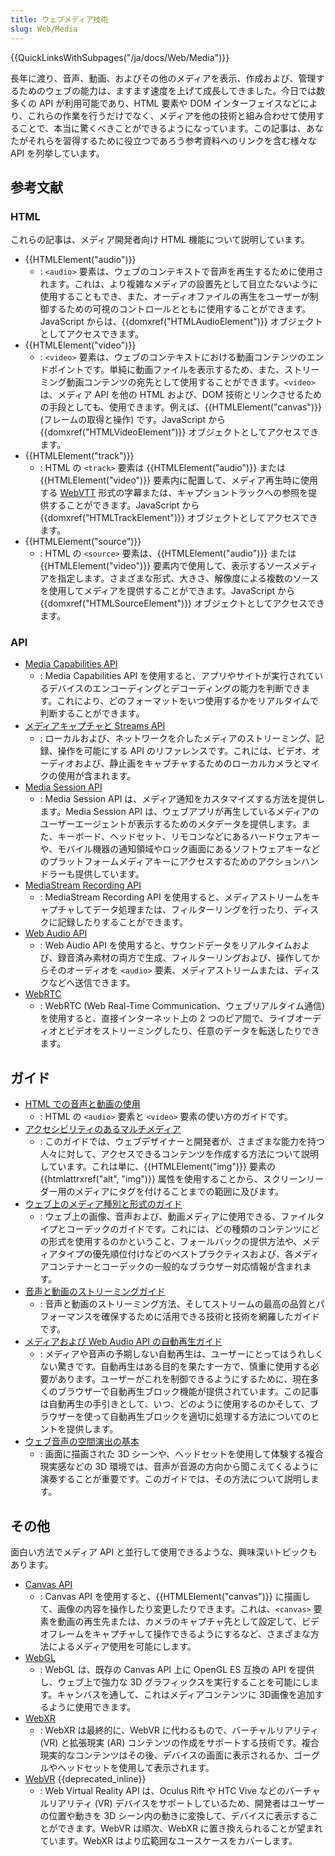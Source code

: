 ```yaml
---
title: ウェブメディア技術
slug: Web/Media
---
```

{{QuickLinksWithSubpages("/ja/docs/Web/Media")}}

長年に渡り、音声、動画、およびその他のメディアを表示、作成および、管理するためのウェブの能力は、ますます速度を上げて成長してきました。今日では数多くの API が利用可能であり、HTML 要素や DOM インターフェイスなどにより、これらの作業を行うだけでなく、メディアを他の技術と組み合わせて使用することで、本当に驚くべきことができるようになっています。この記事は、あなたがそれらを習得するために役立つであろう参考資料へのリンクを含む様々な API を列挙しています。

## 参考文献

### HTML

これらの記事は、メディア開発者向け HTML 機能について説明しています。

- {{HTMLElement("audio")}}
  - : `<audio>` 要素は、ウェブのコンテキストで音声を再生するために使用されます。これは、より複雑なメディアの設置先として目立たないように使用することもでき、また、オーディオファイルの再生をユーザーが制御するための可視のコントロールとともに使用することができます。JavaScript からは、{{domxref("HTMLAudioElement")}} オブジェクトとしてアクセスできます。
- {{HTMLElement("video")}}
  - : `<video>` 要素は、ウェブのコンテキストにおける動画コンテンツのエンドポイントです。単純に動画ファイルを表示するため、また、ストリーミング動画コンテンツの宛先として使用することができます。`<video>` は、メディア API を他の HTML および、DOM 技術とリンクさせるための手段としても、使用できます。例えば、{{HTMLElement("canvas")}} (フレームの取得と操作) です。JavaScript から {{domxref("HTMLVideoElement")}} オブジェクトとしてアクセスできます。
- {{HTMLElement("track")}}
  - : HTML の `<track>` 要素は {{HTMLElement("audio")}} または {{HTMLElement("video")}} 要素内に配置して、メディア再生時に使用する [WebVTT](/ja/docs/Web/API/WebVTT_API) 形式の字幕または、キャプショントラックへの参照を提供することができます。JavaScript から {{domxref("HTMLTrackElement")}} オブジェクトとしてアクセスできます。
- {{HTMLElement("source")}}
  - : HTML の `<source>` 要素は、{{HTMLElement("audio")}} または {{HTMLElement("video")}} 要素内で使用して、表示するソースメディアを指定します。さまざまな形式、大きさ、解像度による複数のソースを使用してメディアを提供することができます。JavaScript から {{domxref("HTMLSourceElement")}} オブジェクトとしてアクセスできます。

### API

- [Media Capabilities API](/ja/docs/Web/API/Media_Capabilities_API)
  - : Media Capabilities API を使用すると、アプリやサイトが実行されているデバイスのエンコーディングとデコーディングの能力を判断できます。これにより、どのフォーマットをいつ使用するかをリアルタイムで判断することができます。
- [メディアキャプチャと Streams API](/ja/docs/Web/API/Media_Streams_API)
  - : ローカルおよび、ネットワークを介したメディアのストリーミング、記録、操作を可能にする API のリファレンスです。これには、ビデオ、オーディオおよび、静止画をキャプチャするためのローカルカメラとマイクの使用が含まれます。
- [Media Session API](/en-US/docs/Web/API/Media_Session_API)
  - : Media Session API は、メディア通知をカスタマイズする方法を提供します。Media Session API は、ウェブアプリが再生しているメディアのユーザーエージェントが表示するためのメタデータを提供します。また、キーボード、ヘッドセット、リモコンなどにあるハードウェアキーや、モバイル機器の通知領域やロック画面にあるソフトウェアキーなどのプラットフォームメディアキーにアクセスするためのアクションハンドラーも提供しています。
- [MediaStream Recording API](/ja/docs/Web/API/MediaStream_Recording_API)
  - : MediaStream Recording API を使用すると、メディアストリームをキャプチャしてデータ処理または、フィルターリングを行ったり、ディスクに記録したりすることができます。
- [Web Audio API](/ja/docs/Web/API/Web_Audio_API)
  - : Web Audio API を使用すると、サウンドデータをリアルタイムおよび、録音済み素材の両方で生成、フィルターリングおよび、操作してからそのオーディオを `<audio>` 要素、メディアストリームまたは、ディスクなどへ送信できます。
- [WebRTC](/ja/docs/Web/API/WebRTC_API)
  - : WebRTC (Web Real-Time Communication、ウェブリアルタイム通信) を使用すると、直接インターネット上の 2 つのピア間で、ライブオーディオとビデオをストリーミングしたり、任意のデータを転送したりできます。

## ガイド

- [HTML での音声と動画の使用](/ja/docs/Web/Media/HTML_media)
  - : HTML の `<audio>` 要素と `<video>` 要素の使い方のガイドです。
- [アクセシビリティのあるマルチメディア](/ja/docs/Learn/Accessibility/Multimedia)
  - : このガイドでは、ウェブデザイナーと開発者が、さまざまな能力を持つ人々に対して、アクセスできるコンテンツを作成する方法について説明しています。これは単に、{{HTMLElement("img")}} 要素の {{htmlattrxref("alt", "img")}} 属性を使用することから、スクリーンリーダー用のメディアにタグを付けることまでの範囲に及びます。
- [ウェブ上のメディア種別と形式のガイド](/ja/docs/Web/Media/Formats)
  - : ウェブ上の画像、音声および、動画メディアに使用できる、ファイルタイプとコーデックのガイドです。これには、どの種類のコンテンツにどの形式を使用するのかということ、フォールバックの提供方法や、メディアタイプの優先順位付けなどのベストプラクティスおよび、各メディアコンテナーとコーデックの一般的なブラウザー対応情報が含まれます。
- [音声と動画のストリーミングガイド](/ja/docs/Web/Media/Streaming)
  - : 音声と動画のストリーミング方法、そしてストリームの最高の品質とパフォーマンスを確保するために活用できる技術と技術を網羅したガイドです。
- [メディアおよび Web Audio API の自動再生ガイド](/ja/docs/Web/Media/Autoplay_guide)
  - : メディアや音声の予期しない自動再生は、ユーザーにとってはうれしくない驚きです。自動再生はある目的を果たす一方で、慎重に使用する必要があります。ユーザーがこれを制御できるようにするために、現在多くのブラウザーで自動再生ブロック機能が提供されています。この記事は自動再生の手引きとして、いつ、どのように使用するのかそして、ブラウザーを使って自動再生ブロックを適切に処理する方法についてのヒントを提供します。
- [ウェブ音声の空間演出の基本](/ja/docs/Web/API/Web_Audio_API/Web_audio_spatialization_basics)
  - : 画面に描画された 3D シーンや、ヘッドセットを使用して体験する複合現実感などの 3D 環境では、音声が音源の方向から聞こえてくるように演奏することが重要です。このガイドでは、その方法について説明します。

## その他

面白い方法でメディア API と並行して使用できるような、興味深いトピックもあります。

- [Canvas API](/ja/docs/Web/API/Canvas_API)
  - : Canvas API を使用すると、{{HTMLElement("canvas")}} に描画して、画像の内容を操作したり変更したりできます。これは、`<canvas>` 要素を動画の再生先または、カメラのキャプチャ先として設定して、ビデオフレームをキャプチャして操作できるようにするなど、さまざまな方法によるメディア使用を可能にします。
- [WebGL](/ja/docs/Web/API/WebGL_API)
  - : WebGL は、既存の Canvas API 上に OpenGL ES 互換の API を提供し、ウェブ上で強力な 3D グラフィックスを実行することを可能にします。キャンバスを通して、これはメディアコンテンツに 3D画像を追加するように使用できます。
- [WebXR](/ja/docs/Web/API/WebXR_API)
  - : WebXR は最終的に、WebVR に代わるもので、バーチャルリアリティ (VR) と拡張現実 (AR) コンテンツの作成をサポートする技術です。複合現実的なコンテンツはその後、デバイスの画面に表示されるか、ゴーグルやヘッドセットを使用して表示されます。
- [WebVR](/ja/docs/Web/API/WebVR_API) {{deprecated_inline}}
  - : Web Virtual Reality API は、Oculus Rift や HTC Vive などのバーチャルリアリティ (VR) デバイスをサポートしているため、開発者はユーザーの位置や動きを 3D シーン内の動きに変換して、デバイスに表示することができます。WebVR は順次、WebXR に置き換えられることが望まれています。WebXR はより広範囲なユースケースをカバーします。
